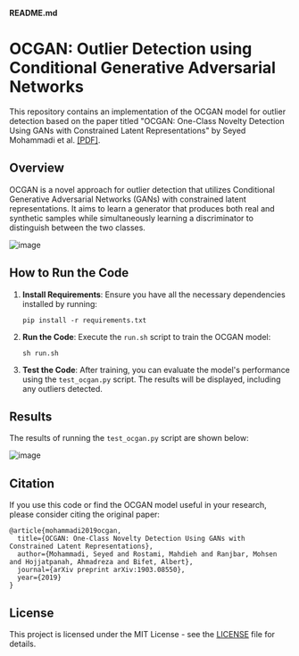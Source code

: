 **README.md**

# OCGAN: Outlier Detection using Conditional Generative Adversarial Networks

This repository contains an implementation of the OCGAN model for outlier detection based on the paper titled "OCGAN: One-Class Novelty Detection Using GANs with Constrained Latent Representations" by Seyed Mohammadi et al. [\[PDF\]](https://arxiv.org/pdf/1903.08550.pdf).

## Overview

OCGAN is a novel approach for outlier detection that utilizes Conditional Generative Adversarial Networks (GANs) with constrained latent representations. It aims to learn a generator that produces both real and synthetic samples while simultaneously learning a discriminator to distinguish between the two classes.


![image](https://github.com/96harsh52/OCGAN_Mnist/assets/36518896/fd40cbc3-c820-4258-b0cf-9ec2a217d2dd)


## How to Run the Code

1. **Install Requirements**: Ensure you have all the necessary dependencies installed by running:
    ```
    pip install -r requirements.txt
    ```

2. **Run the Code**: Execute the `run.sh` script to train the OCGAN model:
    ```
    sh run.sh
    ```

3. **Test the Code**: After training, you can evaluate the model's performance using the `test_ocgan.py` script. The results will be displayed, including any outliers detected.

## Results

The results of running the `test_ocgan.py` script are shown below:

![image](https://github.com/96harsh52/OCGAN_Mnist/assets/36518896/f4bf7a24-0d75-4625-a8e0-cfc34751494d)


## Citation

If you use this code or find the OCGAN model useful in your research, please consider citing the original paper:

```
@article{mohammadi2019ocgan,
  title={OCGAN: One-Class Novelty Detection Using GANs with Constrained Latent Representations},
  author={Mohammadi, Seyed and Rostami, Mahdieh and Ranjbar, Mohsen and Hojjatpanah, Ahmadreza and Bifet, Albert},
  journal={arXiv preprint arXiv:1903.08550},
  year={2019}
}
```

## License

This project is licensed under the MIT License - see the [LICENSE](LICENSE) file for details.
